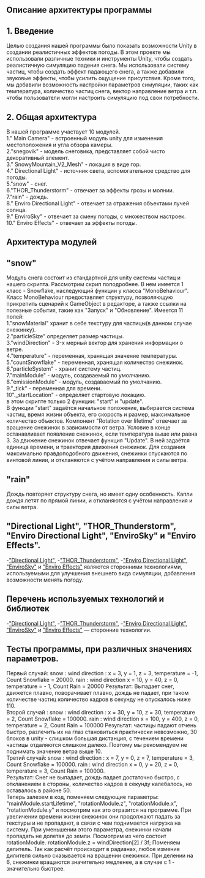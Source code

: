 ## Описание архитектуры программы
## 1. Введение
Целью создания нашей программы было показать возможности Unity в создании реалистичных эффектов погоды. В этом проекте мы использовали различные техники и инструменты Unity, чтобы создать реалистичную симуляцию падения снега. Мы использовали систему частиц, чтобы создать эффект падающего снега, а также добавили звуковые эффекты, чтобы усилить ощущение присутствия. Кроме того, мы добавили возможность настройки параметров симуляции, таких как температура, количество частиц снега, вектор направление ветра и т.п. чтобы пользователи могли настроить симуляцию под свои потребности.
## 2. Общая архитектура
В нашей программе участвует 10 модулей.  
1." Main Camera" - встроенный модуль unity для изменения местоположения и угла обзора камеры.  
2."snegovik" - модель снеговика, представляет собой чисто декоративный элемент.  
3." SnowyMountain_V2_Mesh" - локация в виде гор.  
4." Directional Light" - источник света, вспомогательное средство для погоды.  
5."snow" - снег.  
6."THOR_Thunderstorm" - отвечает за эффекты грозы и молнии.  
7."rain" - дождь.  
8." Enviro Directional Light" - отвечает за отражения объектами лучей солнца.  
9." EnviroSky" - отвечает за смену погоды, с множеством настроек.  
10." Enviro Effects" - отвечает за эффекты погоды.  
## Архитектура модулей
## "snow"
Модуль снега состоит из стандартной для unity системы частиц и нашего скрипта.
Рассмотрим скрип поподробнее.
В нем имеется 1 класс - Snowflake, наследующий функции у класса "MonoBehaviour". Класс MonoBehaviour предоставляет структуру, позволяющую прикрепить сценарий к GameObject в редакторе, а также ссылки на полезные события, такие как "Запуск" и "Обновление".
Имеется 11 полей:  
1."snowMaterial" хранит в себе текстуру для частицы(в данном случае снежинку).    
2."particleSize" определяет размер частицы.  
3."windDirection" - 3-х мерный вектор для хранения информации о ветре.  
4."temperature" - переменная, хранящая значение температуры.  
5."countSnowflake" - переменная, хранящая количество снежинок.  
6."particleSystem" - хранит систему частиц.  
7."mainModule" - модуль, создаваемый по умолчанию.  
8."emissionModule" - модуль, создаваемый по умолчанию.  
9."_tick" - переменная для времени.  
10"._startLocation" - определяет стартовую локацию.  
в этом скрипте только 2 функции: "start" и "update".  
В функции "start" задаётся начальное положение, выбирается система частиц, время жизни объекта, его скорость и размер, максимальное количество объектов.
Компонент "Rotation over lifetime" отвечает за вращение снежинок в зависимости от ветра. Условие в конце останавливает появление снежинок, если температура выше или равна 3.
За движение снежинок отвечает функция "Update".
В ней задаётся единица времени, и траектория движения снежинок. Для создания максимально правдоподобного движения, снежинки спускаются по винтовой линии, и откланяются с учётом направления и силы ветра.
## "rain"
Дождь повторяет структуру снега, но имеет одну особенность. Капли дождя летят по прямой линии, и откланяются с учётом направления и силы ветра.
## "Directional Light", "THOR_Thunderstorm", "Enviro Directional Light", "EnviroSky" и "Enviro Effects".
-["Directional Light"](https://assetstore.unity.com/packages/tools/particles-effects/enviro-sky-and-weather-33963#content), -["THOR_Thunderstorm"](https://assetstore.unity.com/packages/tools/particles-effects/thor-thunderstorm-103956), -["Enviro Directional Light"](https://assetstore.unity.com/packages/tools/particles-effects/enviro-sky-and-weather-33963#content), ["EnviroSky"](https://assetstore.unity.com/packages/tools/particles-effects/enviro-sky-and-weather-33963#content) и ["Enviro Effects"](https://assetstore.unity.com/packages/tools/particles-effects/enviro-sky-and-weather-33963#content) являются сторонними технологиями, используемыми для улучшения внешнего вида симуляции, добавления возможности менять погоду.  
## Перечень используемых технологий и библиотек  
-["Directional Light"](https://assetstore.unity.com/packages/tools/particles-effects/enviro-sky-and-weather-33963#content), -["THOR_Thunderstorm"](https://assetstore.unity.com/packages/tools/particles-effects/thor-thunderstorm-103956), -["Enviro Directional Light"](https://assetstore.unity.com/packages/tools/particles-effects/enviro-sky-and-weather-33963#content), ["EnviroSky"](https://assetstore.unity.com/packages/tools/particles-effects/enviro-sky-and-weather-33963#content) и ["Enviro Effects"](https://assetstore.unity.com/packages/tools/particles-effects/enviro-sky-and-weather-33963#content) — сторонние технологии.

## Тесты программы, при различных значениях параметров. 
Первый случай: snow : wind direction : x = 3, y = 1, z = 3, temperature = -1, Count Snowflake = 20000. rain : wind direction x = 10, y = 40, z = 0, temperature = - 1, Count Rain = 20000
Результат: Выпадает снег, движется плавно, поворачивает плавно, дождь не падает, при таком количестве частиц количество кадров в секунду не опускалось ниже 110.  
Второй случай : snow : wind direction : x = 30, y = 10, z = 30, temperature = 2, Count Snowflake = 100000. rain : wind direction x = 100, y = 400, z = 0, temperature = 2, Count Rain = 100000
Результат: частицы падают отчень быстро, разлечить их на глаз становиться практически невозможно, 30 блоков в unity - слишком большая дистанция, с течением времени частицы отдаляются слишком далеко. 
Поэтому мы рекомендуем не поднимать значение ветра выше 10.  
Третий случай: snow : wind direction : x = 7, y = 0, z = 7, temperature = 3, Count Snowflake = 100000. rain : wind direction x = 0, y = 20, z = 0, temperature = 3, Count Rain = 100000.  
Результат: Снег не выпадает, дождь падает достаточно быстро, с откланением в стороны, количество кадров в секунду калебалось, но оставалось в районе 50.  
Теперь залезем в код, поменяем следующие параметры: "mainModule.startLifetime", "rotationModule.z", "rotationModule.x", "rotationModule.y" и посмотрим как это отразится на программе.
При увеличении времени жизни снежинок они продолжают падать за текстуры и не пропадают, в связи с чем поднимается нагрузка на систему. При уменьшении этого параметра, снежинки начали пропадать не долетая до земли.
Посмотрим из чего состоит rotationModule. rotationModule.z = windDirection[2] / 3f; Поменяем делитель. Так как расчёт происходит в радианах, любое измение дилителя сильно сказывается на вращении снежинки.
При делении на 6, снежинки вращаются значительно медленее, а в случае с 1 - значительно быстрее. 
